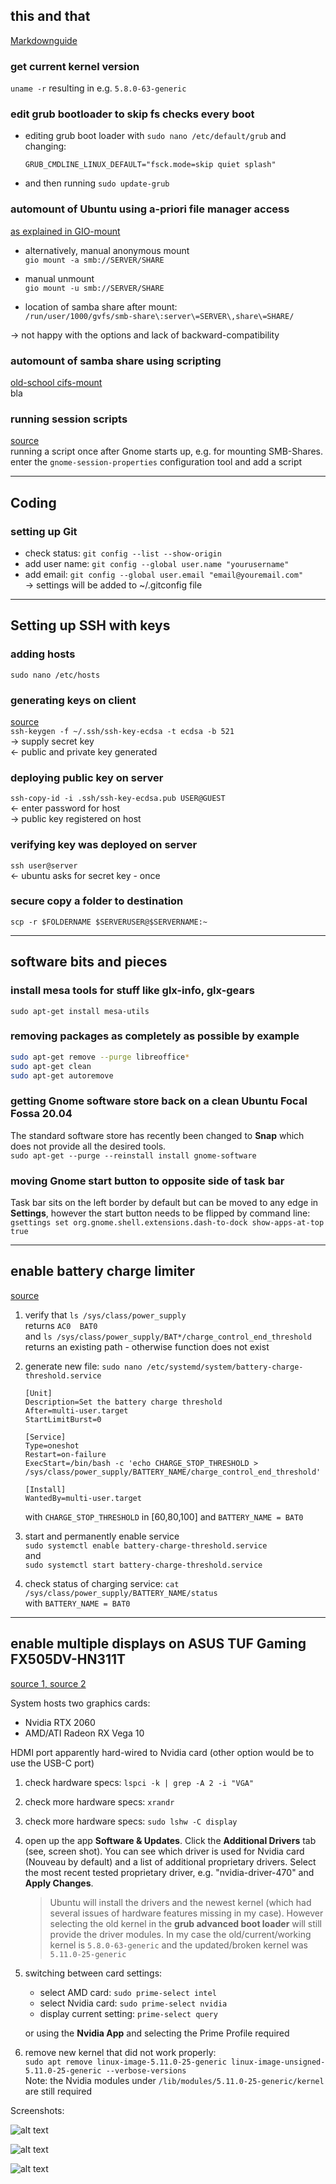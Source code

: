 ## this and that
[Markdownguide](https://www.markdownguide.org/basic-syntax)

### get current kernel version
`uname -r` resulting in e.g. `5.8.0-63-generic`

### edit grub bootloader to skip fs checks every boot
- editing grub boot loader with `sudo nano /etc/default/grub` and changing: 
    ```
    GRUB_CMDLINE_LINUX_DEFAULT="fsck.mode=skip quiet splash"
    ```
- and then running `sudo update-grub`

### automount of Ubuntu using a-priori file manager access
[as explained in GIO-mount](https://wiki.ubuntuusers.de/gio_mount)  

- alternatively, manual anonymous mount  
  `gio mount -a smb://SERVER/SHARE`

- manual unmount  
  `gio mount -u smb://SERVER/SHARE`

- location of samba share after mount:  
  `/run/user/1000/gvfs/smb-share\:server\=SERVER\,share\=SHARE/`

&rightarrow; not happy with the options and lack of backward-compatibility

### automount of samba share using scripting
[old-school cifs-mount](https://baihuqian.github.io/2019-10-20-how-to-mount-wd-mycloud-on-ubuntu-18-04)  
bla

### running session scripts
[source](https://unix.stackexchange.com/questions/172179/gnome-shell-running-shell-script-after-session-starts)  
running a script once after Gnome starts up, e.g. for mounting SMB-Shares.  
enter the `gnome-session-properties` configuration tool and add a script

---

## Coding
### setting up Git
- check status: `git config --list --show-origin`  
- add user name: `git config --global user.name "yourusername"`  
- add email: `git config --global user.email "email@youremail.com"`  
&rightarrow; settings will be added to ~/.gitconfig file

---

## Setting up SSH with keys
### adding hosts
`sudo nano /etc/hosts`

### generating keys on client
[source](https://www.ssh.com/academy/ssh/keygen#choosing-an-algorithm-and-key-size)  
`ssh-keygen -f ~/.ssh/ssh-key-ecdsa -t ecdsa -b 521`  
&rightarrow; supply secret key  
&leftarrow; public and private key generated

### deploying public key on server
`ssh-copy-id -i .ssh/ssh-key-ecdsa.pub USER@GUEST`  
&leftarrow; enter password for host  
&rightarrow; public key registered on host

### verifying key was deployed on server
`ssh user@server`  
&leftarrow; ubuntu asks for secret key - once

### secure copy a folder to destination
`scp -r $FOLDERNAME $SERVERUSER@$SERVERNAME:~`

---

## software bits and pieces
### install mesa tools for stuff like glx-info, glx-gears 
`sudo apt-get install mesa-utils`
### removing packages as completely as possible by example
```bash
sudo apt-get remove --purge libreoffice*
sudo apt-get clean
sudo apt-get autoremove
```
### getting Gnome software store back on a clean Ubuntu Focal Fossa 20.04
The standard software store has recently been changed to **Snap** which does not provide all the desired tools.  
`sudo apt-get --purge --reinstall install gnome-software`
### moving Gnome start button to opposite side of task bar
Task bar sits on the left border by default but can be moved to any edge in **Settings**, however the start button needs to be flipped by command line:  
`gsettings set org.gnome.shell.extensions.dash-to-dock show-apps-at-top true`

---

## enable battery charge limiter
[source](https://www.linuxuprising.com/2021/02/how-to-limit-battery-charging-set.html)

1. verify that `ls /sys/class/power_supply`  
    returns `AC0  BAT0`  
    and `ls /sys/class/power_supply/BAT*/charge_control_end_threshold`  
    returns an existing path - otherwise function does not exist

2. generate new file: `sudo nano /etc/systemd/system/battery-charge-threshold.service`
    ```
    [Unit]
    Description=Set the battery charge threshold
    After=multi-user.target
    StartLimitBurst=0

    [Service]
    Type=oneshot
    Restart=on-failure
    ExecStart=/bin/bash -c 'echo CHARGE_STOP_THRESHOLD > /sys/class/power_supply/BATTERY_NAME/charge_control_end_threshold'

    [Install]
    WantedBy=multi-user.target
    ```
    with `CHARGE_STOP_THRESHOLD` in [60,80,100] and `BATTERY_NAME = BAT0`

3. start and permanently enable service  
    `sudo systemctl enable battery-charge-threshold.service`  
    and  
    `sudo systemctl start battery-charge-threshold.service`

4. check status of charging service: `cat /sys/class/power_supply/BATTERY_NAME/status`  
    with `BATTERY_NAME = BAT0`

---
## enable multiple displays on ASUS TUF Gaming FX505DV-HN311T
[source 1, ](https://www.linuxbabe.com/desktop-linux/switch-intel-nvidia-graphics-card-ubuntu)
[source 2](https://www.reddit.com/r/Ubuntu/comments/laf04n/working_asus_tuf_a15_with_ubuntu_2004_rtx_2060)

System hosts two graphics cards:  
- Nvidia RTX 2060
- AMD/ATI Radeon RX Vega 10  

HDMI port apparently hard-wired to Nvidia card (other option would be to use the USB-C port)
1. check hardware specs: `lspci -k | grep -A 2 -i "VGA"`  
2. check more hardware specs: `xrandr`
3. check more hardware specs: `sudo lshw -C display`  
4. open up the app **Software & Updates**. Click the **Additional Drivers** tab (see, screen shot). You can see which driver is used for Nvidia card (Nouveau by default) and a list of additional proprietary drivers. Select the most recent tested proprietary driver, e.g. "nvidia-driver-470" and **Apply Changes**.

    > Ubuntu will install the drivers and the newest kernel (which had several issues of hardware features missing in my case). However selecting the old kernel in the **grub advanced boot loader** will still provide the driver modules. In my case the old/current/working kernel is `5.8.0-63-generic` and the updated/broken kernel was `5.11.0-25-generic`

5.  switching between card settings:
    - select AMD card: `sudo prime-select intel`  
    - select Nvidia card: `sudo prime-select nvidia`  
    - display current setting: `prime-select query`

    or using the **Nvidia App** and selecting the Prime Profile required  

6. remove new kernel that did not work properly:  
    `sudo apt remove linux-image-5.11.0-25-generic linux-image-unsigned-5.11.0-25-generic --verbose-versions`  
    Note: the Nvidia modules under `/lib/modules/5.11.0-25-generic/kernel` are still required

Screenshots:

![alt text][img01]

![alt text][img02]

![alt text][img03]

[img01]:  ./Pictures/2021-08-10_configuration.png "Display configuration"
[img02]:  ./Pictures/2021-08-10_settings.png "System settings"
[img03]:  ./Pictures/2021-08-10_updates.png "Driver update settings"
